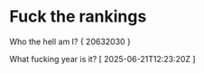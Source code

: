# Fuck the rankings

Who the hell am I?
{ 20632030 }

What fucking year is it?
[ 2025-06-21T12:23:20Z ]
